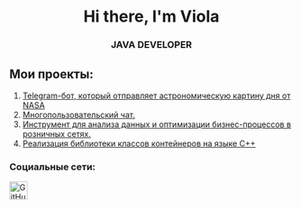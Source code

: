 
<div id="header" align="Center">
    <h1>Hi there, I'm  Viola </h1>
    <h3>JAVA DEVELOPER</h3>
</div>


## Мои проекты:
1. [Telegram-бот, который отправляет астрономическую картину дня от NASA](https://github.com/Violchanskiy/NasaBot)
2. [Многопользовательский чат.](https://github.com/Violchanskiy/MultiUserChat)
3. [Инструмент для анализа данных и оптимизации бизнес-процессов в розничных сетях.](https://github.com/Violchanskiy/RetailAnalytics)
4. [Реализация библиотеки классов контейнеров на языке C++](https://github.com/Violchanskiy/Containers)

### Социальные сети:

<div align="left">
  <a href="https://t.me/violchanskiy" target="_blank" rel="noreferrer">
        <img src="https://upload.wikimedia.org/wikipedia/commons/thumb/8/82/Telegram_logo.svg/1200px-Telegram_logo.svg.png" width="32" height="32" alt="GitHub" />
</div>

